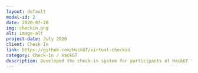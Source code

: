```yaml
---
layout: default
modal-id: 2
date: 2020-07-20
img: checkin.png
alt: image-alt
project-date: July 2020
client: Check-In
link: https://github.com/HackGT/virtual-checkin
category: Check-In / HackGT
description: Developed the check-in system for participants at HackGT to be placed into their respective workshops. This was built using the BlueJeans API for the events and calling functionalities, TypeScript and GraphQL to query user data, and HTML+CSS+JavaScript for developing the UI which was built with Figma.
---
```

